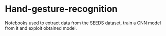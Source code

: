 # Hand-gesture-recognition
Notebooks used to extract data from the SEEDS dataset, train a CNN model from it and exploit obtained model.
